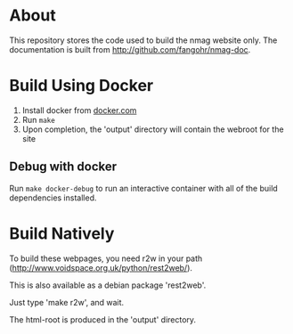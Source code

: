 # About

This repository stores the code used to build the nmag website only.
The documentation is built from http://github.com/fangohr/nmag-doc.

# Build Using Docker

1. Install docker from [docker.com](https://docs.docker.com/v17.09/engine/installation/#supported-platforms)
2. Run `make`
3. Upon completion, the 'output' directory will contain the webroot for the site

## Debug with docker

Run `make docker-debug` to run an interactive container with all of the build dependencies installed.

# Build Natively

To build these webpages, you need r2w in your path
(http://www.voidspace.org.uk/python/rest2web/).

This is also available as a debian package 'rest2web'.

Just type 'make r2w', and wait.

The html-root is produced in the 'output' directory.
